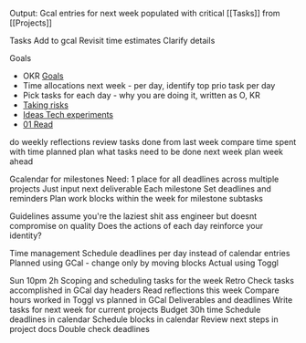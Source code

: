 Output: Gcal entries for next week populated with critical [[Tasks]] from [[Projects]]

Tasks
Add to gcal
Revisit time estimates
Clarify details

Goals
- OKR [Goals](https://docs.google.com/document/d/1Bv3DdyU3YmP39BH9Fq-5Mt13awPAkwO34UIjzdeF4QA/edit?usp=drivesdk)    
- Time allocations next week - per day, identify top prio task per day   
- Pick tasks for each day - why you are doing it, written as O, KR
- [Taking risks](https://docs.google.com/document/d/1-dnY8i6GU2qIxuTngbR-M4YRrMHICDhmFhkAU5Nr9tE/edit) 
- [Ideas Tech experiments](https://docs.google.com/document/d/1v8_NCfiy0H5gJgVX5C_MQL1yZek7plGEfpi_ZR58qf8/edit)  
- [01 Read](https://docs.google.com/document/d/1TkvLrHNjUE_F0K6uC_leuzpbixBg87B8dWYtDrziTg4/edit)

do weekly reflections
review tasks done from last week
compare time spent with time planned
plan what tasks need to be done next week
plan week ahead

Gcalendar for milestones
Need: 1 place for all deadlines across multiple projects
Just input next deliverable
Each milestone Set deadlines and reminders
Plan work blocks within the week for milestone subtasks

Guidelines
assume you're the laziest shit ass engineer but doesnt compromise on quality
Does the actions of each day reinforce your identity?

Time management
Schedule deadlines per day instead of calendar entries
Planned using GCal - change only by moving blocks
Actual using Toggl

Sun 10pm 2h Scoping and scheduling tasks for the week
Retro
Check tasks accomplished in GCal day headers
Read reflections this week
Compare hours worked in Toggl vs planned in GCal
Deliverables and deadlines
Write tasks for next week for current projects
Budget 30h time
Schedule deadlines in calendar
Schedule blocks in calendar
Review next steps in project docs
Double check deadlines